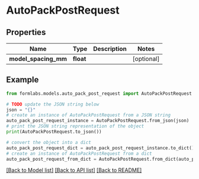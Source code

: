 # AutoPackPostRequest


## Properties

Name | Type | Description | Notes
------------ | ------------- | ------------- | -------------
**model_spacing_mm** | **float** |  | [optional] 

## Example

```python
from formlabs.models.auto_pack_post_request import AutoPackPostRequest

# TODO update the JSON string below
json = "{}"
# create an instance of AutoPackPostRequest from a JSON string
auto_pack_post_request_instance = AutoPackPostRequest.from_json(json)
# print the JSON string representation of the object
print(AutoPackPostRequest.to_json())

# convert the object into a dict
auto_pack_post_request_dict = auto_pack_post_request_instance.to_dict()
# create an instance of AutoPackPostRequest from a dict
auto_pack_post_request_from_dict = AutoPackPostRequest.from_dict(auto_pack_post_request_dict)
```
[[Back to Model list]](../README.md#documentation-for-models) [[Back to API list]](../README.md#documentation-for-api-endpoints) [[Back to README]](../README.md)



